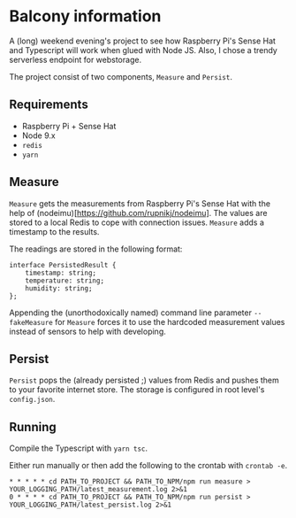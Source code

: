 # Balcony information

A (long) weekend evening's project to see how Raspberry Pi's Sense Hat and Typescript will work when glued with Node JS.
Also, I chose a trendy serverless endpoint for webstorage.

The project consist of two components, `Measure` and `Persist`.

## Requirements
* Raspberry Pi + Sense Hat
* Node 9.x
* `redis`
* `yarn`

## Measure

`Measure` gets the measurements from Raspberry Pi's Sense Hat with the help of (nodeimu)[https://github.com/rupnikj/nodeimu]. The values are stored to a local Redis to cope with connection issues. `Measure` adds a timestamp to the results.

The readings are stored in the following format:
```
interface PersistedResult {
    timestamp: string;
    temperature: string;
    humidity: string;
};
```

Appending the (unorthodoxically named) command line parameter `--fakeMeasure` for `Measure` forces it to use the hardcoded measurement
values instead of sensors to help with developing.

## Persist

`Persist` pops the (already persisted ;) values from Redis and pushes them to your favorite internet store.
The storage is configured in root level's `config.json`.

## Running

Compile the Typescript with `yarn tsc`.

Either run manually or then add the following to the crontab with `crontab -e`.
```
* * * * * cd PATH_TO_PROJECT && PATH_TO_NPM/npm run measure > YOUR_LOGGING_PATH/latest_measurement.log 2>&1
0 * * * * cd PATH_TO_PROJECT && PATH_TO_NPM/npm run persist > YOUR_LOGGING_PATH/latest_persist.log 2>&1
```
